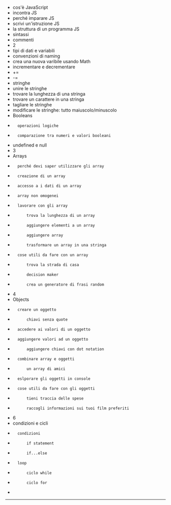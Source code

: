 *	cos'è JavaScript
*	incontra JS
*	perché imparare JS
*	scrivi un'istruzione JS
*	la struttura di un programma JS
*	sintassi
*	commenti
*	2
*	tipi di dati e variabili
*	convenzioni di naming
*	crea una nuova varibile usando Math
*	incrementare e decrementare
*	+=
*	-=
*	stringhe
*	unire le stringhe
*	trovare la lunghezza di una stringa
*	trovare un carattere in una stringa
*	tagliare le stringhe
*	modificare le stringhe: tutto maiuscolo/minuscolo
*	Booleans
*		operazioni logiche
*		comparazione tra numeri e valori booleani
*	undefined e null
*	3
*	Arrays
*		perché devi saper utilizzare gli array
*		creazione di un array
*		accesso a i dati di un array
*		array non omogenei
*		lavorare con gli array
*			trova la lunghezza di un array
*			aggiungere elementi a un array
*			aggiungere array
*			trasformare un array in una stringa
*		cose utili da fare con un array
*			trova la strada di casa
*			decision maker
*			crea un generatore di frasi random
*	4
*	Objects
*		creare un oggetto
*			chiavi senza quote
*		accedere ai valori di un oggetto
*		aggiungere valori ad un oggetto
*			aggiungere chiavi con dot notation
*		combinare array e oggetti
*			un array di amici
*		eslporare gli oggetti in console
*		cose utili da fare con gli oggetti
*			tieni traccia delle spese
*			raccogli informazioni sui tuoi film preferiti
*	6
*	condizioni e cicli
*		condizioni
*			if statement
*			if...else
*		loop
*			ciclo while
*			ciclo for
*	
--------------
